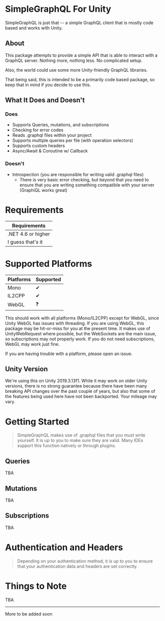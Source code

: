 # SimpleGraphQL For Unity
SimpleGraphQL is just that -- a simple GraphQL client that is mostly code based and works with Unity.

## About
This package attempts to provide a simple API that is able to interact with a GraphQL server.
Nothing more, nothing less. No complicated setup.

Also, the world could use some more Unity-friendly GraphQL libraries.

That being said, this is intended to be a primarily code based package, so keep that in mind if you decide to use this.

## What It Does and Doesn't

### Does
- Supports Queries, mutations, and subscriptions
- Checking for error codes
- Reads .graphql files within your project
- Supports multiple queries per file (with operation selectors)
- Supports custom headers
- Async/Await & Coroutine w/ Callback

### Doesn't
- Introspection (you are responsible for writing valid .graphql files)
  - There is very basic error checking, but beyond that you need to ensure that you are writing something compatible with your server (GraphiQL works great)

# Requirements
| Requirements       |
| ------------------ |
| .NET 4.6 or higher |
| I guess that's it  |

# Supported Platforms

| Platforms | Supported |
| --------- | --------- |
| Mono      | ✔         |
| IL2CPP    | ✔         |
| WebGL     | ❓         |

This should work with all platforms (Mono/IL2CPP) except for WebGL, since Unity WebGL has issues with threading. If you are using WebGL, this package may be hit-or-miss for you at the present time. It makes use of UnityWebRequest where possible, but the WebSockets are the main issue, so subscriptions may not properly work. If you do not need subscriptions, WebGL may work just fine.

If you are having trouble with a platform, please open an issue.

## Unity Version
We're using this on Unity 2019.3.13f1. While it may work on older Unity versions, there is no strong guarantee because there have been many breaking API changes over the past couple of years, but also that some of the features being used here have not been backported. Your mileage may vary.

# Getting Started

> SimpleGraphQL makes use of .graphql files that you must write yourself. It is up to you to make sure they are valid. Many IDEs support this function natively or through plugins.

## Queries
TBA

## Mutations
TBA

## Subscriptions
TBA

# Authentication and Headers

> Depending on your authentication method, it is up to you to ensure that your authentication data and headers are set correctly.

# Things to Note
TBA

<!-- ## Auth with Hasura
TBA -->

<hr>
More to be added soon